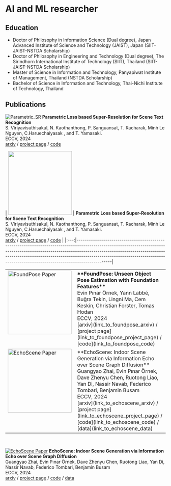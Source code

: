 # AI and ML researcher

## Education 
 - Doctor of Philosophy in Information Science (Dual degree), Japan Advanced Institute of Science and Technology (JAIST), Japan (SIIT-JAIST-NSTDA Scholarship)
 - Doctor of Philosophy in Engineering and Technology (Dual degree), The Sirindhorn International Institute of Technology (SIIT), Thailand (SIIT-JAIST-NSTDA Scholarship)
- Master of Science in Information and Technology, Panyapiwat Institute of Management, Thailand (NSTDA Scholarship)
- Bachelor of Science in Information and Technology, Thai-Nichi Institute of Technology, Thailand

## Publications

![Parametric_SR](https://supattavir.github.io/asset/image/Parametric_SR_thumb.png)
**Parametric Loss based Super-Resolution for Scene Text Recognition**<br>
S. Viriyavisuthisakul, N. Kaothanthong, P. Sanguansat, T. Racharak, Minh Le Nguyen, C.Haruechaiyasak , and T. Yamasaki.<br>
ECCV, 2024<br>
[arxiv](link_to_foundpose_arxiv) / [project page](link_to_foundpose_project_page) / [code](link_to_foundpose_code)

| <img src="https://supattavir.github.io/asset/image/Parametric_SR_thumb.png" width="200"> | **Parametric Loss based Super-Resolution for Scene Text Recognition**<br> 
S. Viriyavisuthisakul, N. Kaothanthong, P. Sanguansat, T. Racharak, Minh Le Nguyen, C.Haruechaiyasak , and T. Yamasaki.<br> ECCV, 2024<br> [arxiv](link_to_foundpose_arxiv) / [project page](link_to_foundpose_project_page) / [code](link_to_foundpose_code) |
|:---:|-----------------------------------------------------------------------------------------------------------------------------------------------------------------------------------------------------------------------------------------------------------------------------------------------------------------------------------------|

<table style="border-collapse: collapse;">
  <tr>
    <td valign="top" width="30%" style="padding-right: 10px;">
      <img src="https://supattavir.github.io/asset/image/Parametric_SR_thumb.png" alt="FoundPose Paper" width="200">
    </td>
    <td valign="top" width="70%">
      <b>**FoundPose: Unseen Object Pose Estimation with Foundation Features**</b><br>
      Evin Pınar Örnek, Yann Labbé, Buğra Tekin, Lingni Ma, Cem Keskin, Christian Forster, Tomas Hodan<br>
      ECCV, 2024<br>
      [arxiv](link_to_foundpose_arxiv) / [project page](link_to_foundpose_project_page) / [code](link_to_foundpose_code)
    </td>
  </tr>
  <tr>
    <td valign="top" width="30%" style="padding-right: 10px;">
      <img src="link_to_echoscene_image.png" alt="EchoScene Paper" width="200">
    </td>
    <td valign="top" width="70%">
      **EchoScene: Indoor Scene Generation via Information Echo over Scene Graph Diffusion**<br>
      Guangyao Zhai, Evin Pınar Örnek, Dave Zhenyu Chen, Ruotong Liao, Yan Di, Nassir Navab, Federico Tombari, Benjamin Busam<br>
      ECCV, 2024<br>
      [arxiv](link_to_echoscene_arxiv) / [project page](link_to_echoscene_project_page) / [code](link_to_echoscene_code) / [data](link_to_echoscene_data)
    </td>
  </tr>
</table>
<br>

[![EchoScene Paper](link_to_echoscene_image.png)](link_to_echoscene_project_page)
**EchoScene: Indoor Scene Generation via Information Echo over Scene Graph Diffusion**<br>
Guangyao Zhai, Evin Pınar Örnek, Dave Zhenyu Chen, Ruotong Liao, Yan Di, Nassir Navab, Federico Tombari, Benjamin Busam<br>
ECCV, 2024<br>
[arxiv](link_to_echoscene_arxiv) / [project page](link_to_echoscene_project_page) / [code](link_to_echoscene_code) / [data](link_to_echoscene_data)


